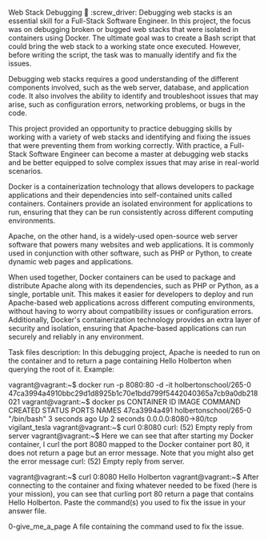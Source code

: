 Web Stack Debugging 📃 :screw_driver:
Debugging web stacks is an essential skill for a Full-Stack Software Engineer. In this project, the focus was on debugging broken or bugged web stacks that were isolated in containers using Docker. The ultimate goal was to create a Bash script that could bring the web stack to a working state once executed. However, before writing the script, the task was to manually identify and fix the issues.

Debugging web stacks requires a good understanding of the different components involved, such as the web server, database, and application code. It also involves the ability to identify and troubleshoot issues that may arise, such as configuration errors, networking problems, or bugs in the code.

This project provided an opportunity to practice debugging skills by working with a variety of web stacks and identifying and fixing the issues that were preventing them from working correctly. With practice, a Full-Stack Software Engineer can become a master at debugging web stacks and be better equipped to solve complex issues that may arise in real-world scenarios.

Docker is a containerization technology that allows developers to package applications and their dependencies into self-contained units called containers. Containers provide an isolated environment for applications to run, ensuring that they can be run consistently across different computing environments.

Apache, on the other hand, is a widely-used open-source web server software that powers many websites and web applications. It is commonly used in conjunction with other software, such as PHP or Python, to create dynamic web pages and applications.

When used together, Docker containers can be used to package and distribute Apache along with its dependencies, such as PHP or Python, as a single, portable unit. This makes it easier for developers to deploy and run Apache-based web applications across different computing environments, without having to worry about compatibility issues or configuration errors. Additionally, Docker's containerization technology provides an extra layer of security and isolation, ensuring that Apache-based applications can run securely and reliably in any environment.

Task files description:
In this debugging project, Apache is needed to run on the container and to return a page containing Hello Holberton when querying the root of it. Example:

vagrant@vagrant:~$ docker run -p 8080:80 -d -it holbertonschool/265-0
47ca3994a4910bbc29d1d8925b1c70e1bdd799f5442040365a7cb9a0db218021
vagrant@vagrant:~$ docker ps
CONTAINER ID        IMAGE                   COMMAND             CREATED             STATUS              PORTS                  NAMES
47ca3994a491        holbertonschool/265-0   "/bin/bash"         3 seconds ago       Up 2 seconds        0.0.0.0:8080->80/tcp   vigilant_tesla
vagrant@vagrant:~$ curl 0:8080
curl: (52) Empty reply from server
vagrant@vagrant:~$
Here we can see that after starting my Docker container, I curl the port 8080 mapped to the Docker container port 80, it does not return a page but an error message. Note that you might also get the error message curl: (52) Empty reply from server.

vagrant@vagrant:~$ curl 0:8080
Hello Holberton
vagrant@vagrant:~$
After connecting to the container and fixing whatever needed to be fixed (here is your mission), you can see that curling port 80 return a page that contains Hello Holberton. Paste the command(s) you used to fix the issue in your answer file.

0-give_me_a_page
A file containing the command used to fix the issue.
